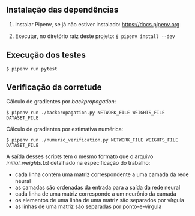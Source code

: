 ## Instalação das dependências

1. Instalar Pipenv, se já não estiver instalado: https://docs.pipenv.org

2. Executar, no diretório raiz deste projeto: `$ pipenv install --dev`


## Execução dos testes

```
$ pipenv run pytest
```


## Verificação da corretude

Cálculo de gradientes por *backpropagation*:

```
$ pipenv run ./backpropagation.py NETWORK_FILE WEIGHTS_FILE DATASET_FILE
```

Cálculo de gradientes por estimativa numérica:

```
$ pipenv run ./numeric_verification.py NETWORK_FILE WEIGHTS_FILE DATASET_FILE
```

A saída desses scripts tem o mesmo formato que o arquivo *initial_weights.txt*
detalhado na especificação do trabalho:

  * cada linha contém uma matriz correspondente a uma camada da rede neural
  * as camadas são ordenadas da entrada para a saída da rede neural
  * cada linha de uma matriz corresponde a um neurônio da camada
  * os elementos de uma linha de uma matriz são separados por vírgula
  * as linhas de uma matriz são separadas por ponto-e-vírgula
